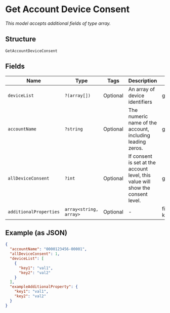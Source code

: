 
# Get Account Device Consent

*This model accepts additional fields of type array.*

## Structure

`GetAccountDeviceConsent`

## Fields

| Name | Type | Tags | Description | Getter | Setter |
|  --- | --- | --- | --- | --- | --- |
| `deviceList` | `?(array[])` | Optional | An array of device identifiers | getDeviceList(): ?array | setDeviceList(?array deviceList): void |
| `accountName` | `?string` | Optional | The numeric name of the account, including leading zeros. | getAccountName(): ?string | setAccountName(?string accountName): void |
| `allDeviceConsent` | `?int` | Optional | If consent is set at the account level, this value will show the consent level. | getAllDeviceConsent(): ?int | setAllDeviceConsent(?int allDeviceConsent): void |
| `additionalProperties` | `array<string, array>` | Optional | - | findAdditionalProperty(string key): array | additionalProperty(string key, array value): void |

## Example (as JSON)

```json
{
  "accountName": "0000123456-00001",
  "allDeviceConsent": 1,
  "deviceList": [
    {
      "key1": "val1",
      "key2": "val2"
    }
  ],
  "exampleAdditionalProperty": {
    "key1": "val1",
    "key2": "val2"
  }
}
```

